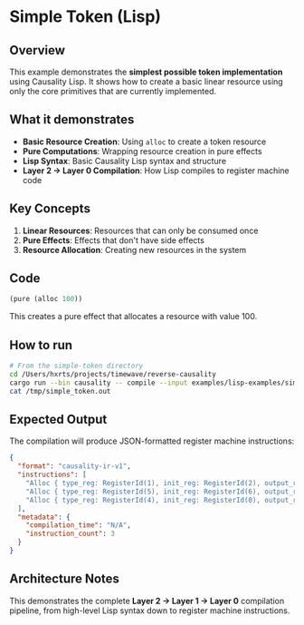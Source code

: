 # Simple Token (Lisp)

## Overview

This example demonstrates the **simplest possible token implementation** using Causality Lisp. It shows how to create a basic linear resource using only the core primitives that are currently implemented.

## What it demonstrates

- **Basic Resource Creation**: Using `alloc` to create a token resource
- **Pure Computations**: Wrapping resource creation in pure effects
- **Lisp Syntax**: Basic Causality Lisp syntax and structure
- **Layer 2 → Layer 0 Compilation**: How Lisp compiles to register machine code

## Key Concepts

1. **Linear Resources**: Resources that can only be consumed once
2. **Pure Effects**: Effects that don't have side effects
3. **Resource Allocation**: Creating new resources in the system

## Code

```lisp
(pure (alloc 100))
```

This creates a pure effect that allocates a resource with value 100.

## How to run

```bash
# From the simple-token directory
cd /Users/hxrts/projects/timewave/reverse-causality
cargo run --bin causality -- compile --input examples/lisp-examples/simple-token/simple_token.lisp --output /tmp/simple_token.out
cat /tmp/simple_token.out
```

## Expected Output

The compilation will produce JSON-formatted register machine instructions:

```json
{
  "format": "causality-ir-v1",
  "instructions": [
    "Alloc { type_reg: RegisterId(1), init_reg: RegisterId(2), output_reg: RegisterId(0) }",
    "Alloc { type_reg: RegisterId(5), init_reg: RegisterId(6), output_reg: RegisterId(4) }",
    "Alloc { type_reg: RegisterId(4), init_reg: RegisterId(0), output_reg: RegisterId(3) }"
  ],
  "metadata": {
    "compilation_time": "N/A",
    "instruction_count": 3
  }
}
```

## Architecture Notes

This demonstrates the complete **Layer 2 → Layer 1 → Layer 0** compilation pipeline, from high-level Lisp syntax down to register machine instructions.
